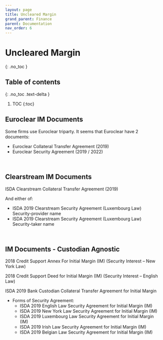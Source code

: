 ```yaml
---
layout: page
title: Uncleared Margin
grand_parent: Finance
parent: Documentation
nav_order: 6
---
```


# Uncleared Margin
{: .no_toc }

## Table of contents
{: .no_toc .text-delta }

1. TOC
{:toc}


## Euroclear IM Documents

Some firms use Euroclear triparty. It seems that Euroclear have 2 documents: 
- Euroclear Collateral Transfer Agreement (2019)
- Euroclear Security Agreement (2019 / 2022)


<br />


## Clearstream IM Documents


ISDA Clearstream Collateral Transfer Agreement (2019)

And either of:
- ISDA 2019 Clearstream Security Agreement (Luxembourg Law) Security-provider name 
- ISDA 2019 Clearstream Security Agreement (Luxembourg Law) Security-taker name


<br />


## IM Documents - Custodian Agnostic


2018 Credit Support Annex For Initial Margin (IM) (Security Interest – New York Law)

2018 Credit Support Deed for Initial Margin (IM) (Security Interest – English Law)

ISDA 2019 Bank Custodian Collateral Transfer Agreement for Initial Margin
- Forms of Security Agreement:
	- ISDA 2019 English Law Security Agreement for Initial Margin (IM)
	- ISDA 2019 New York Law Security Agreement for Initial Margin (IM)
	- ISDA 2019 Luxembourg Law Security Agreement for Initial Margin (IM)
	- ISDA 2019 Irish Law Security Agreement for Initial Margin (IM)
	- ISDA 2019 Belgian Law Security Agreement for Initial Margin (IM)

